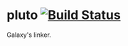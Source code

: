 pluto [![Build Status](https://travis-ci.org/galaxy-team/pluto.svg?branch=develop)](https://travis-ci.org/galaxy-team/pluto)
=====

Galaxy's linker.
